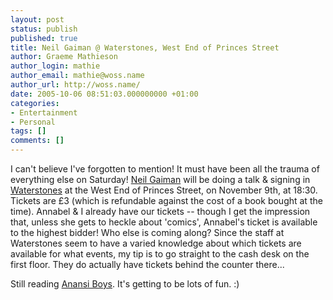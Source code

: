 ```yaml
---
layout: post
status: publish
published: true
title: Neil Gaiman @ Waterstones, West End of Princes Street
author: Graeme Mathieson
author_login: mathie
author_email: mathie@woss.name
author_url: http://woss.name/
date: 2005-10-06 08:51:03.000000000 +01:00
categories:
- Entertainment
- Personal
tags: []
comments: []
---
```

I can't believe I've forgotten to mention!  It must have been all the trauma of everything else on Saturday!  <a href="http://www.neilgaiman.com/journal/journal.asp" title="Neil Gaiman's journal">Neil Gaiman</a> will be doing a talk &amp; signing in <a href="http://www.waterstones.co.uk/">Waterstones</a> at the West End of Princes Street, on November 9th, at 18:30.  Tickets are &pound;3 (which is refundable against the cost of a book bought at the time).  Annabel &amp; I already have our tickets -- though I get the impression that, unless she gets to heckle about 'comics', Annabel's ticket is available to the highest bidder!  Who else is coming along?  Since the staff at Waterstones seem to have a varied knowledge about which tickets are available for what events, my tip is to go straight to the cash desk on the first floor.  They do actually have tickets behind the counter there...

Still reading <a href="http://www.amazon.co.uk/exec/obidos/ASIN/0755305078/mathieoftheen-21">Anansi Boys</a>.  It's getting to be lots of fun. :)
